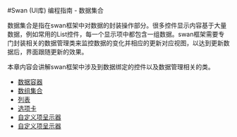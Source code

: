 #Swan (UI库) 编程指南 - 数据集合

数据集合是指在swan框架中对数据的封装操作部分。很多控件显示内容基于大量数据，例如常用的List控件，每一个显示项中都包含一组数据。swan框架需要专门封装相关的数据管理类来监控数据的变化并相应的更新对应视图，以达到更新数据后，界面跟随更新的效果。

本章内容会讲解swan框架中涉及到数据绑定的控件以及数据管理相关的类。

 * [数据容器](9-1-DataGroup.md)
 * [数组集合](9-2-ArrayCollection.md)
 * [列表](9-3-list.md)	
 * [选项卡](9-4-TabBar.md)	
 * [自定义项呈示器]()	
 * [自定义项呈示器](9-5-ItemRenderer.md)